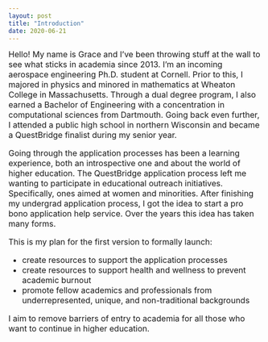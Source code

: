 ```yaml
---
layout: post
title: "Introduction"
date: 2020-06-21
---
```


<FONT size=3>
Hello! My name is Grace and I’ve been throwing stuff at the wall to see what sticks in academia since 2013. I’m an incoming aerospace engineering Ph.D. student at Cornell. Prior to this, I majored in physics and minored in mathematics at Wheaton College in Massachusetts. Through a dual degree program, I also earned a Bachelor of Engineering with a concentration in computational sciences from Dartmouth. Going back even further, I attended a public high school in northern Wisconsin and became a QuestBridge finalist during my senior year.

Going through the application processes has been a learning experience, both an introspective one and about the world of higher education. The QuestBridge application process left me wanting to participate in educational outreach initiatives. Specifically, ones aimed at women and minorities. After finishing my undergrad application process, I got the idea to start a pro bono application help service. Over the years this idea has taken many forms.

This is my plan for the first version to formally launch:
<ul>
<li>create resources to support the application processes</li>
<li>create resources to support health and wellness to prevent academic burnout</li>
<li>promote fellow academics and professionals from underrepresented, unique, and non-traditional backgrounds</li>
</ul>
I aim to remove barriers of entry to academia for all those who want to continue in higher education.

